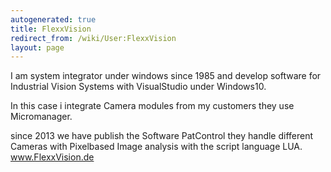```yaml
---
autogenerated: true
title: FlexxVision
redirect_from: /wiki/User:FlexxVision
layout: page
---
```


I am system integrator under windows since 1985 and develop software for
Industrial Vision Systems with VisualStudio under Windows10.

In this case i integrate Camera modules from my customers they use
Micromanager.

since 2013 we have publish the Software PatControl they handle different
Cameras with Pixelbased Image analysis with the script language LUA.
www.FlexxVision.de
